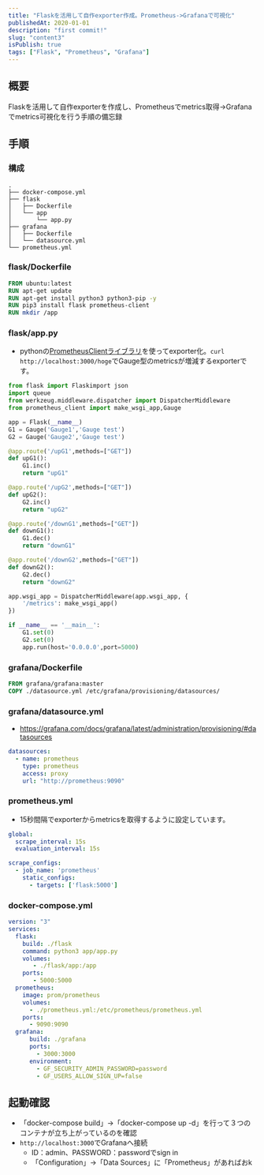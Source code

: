 ```yaml
---
title: "Flaskを活用して自作exporter作成。Prometheus->Grafanaで可視化"
publishedAt: 2020-01-01
description: "first commit!"
slug: "content3"
isPublish: true
tags: ["Flask", "Prometheus", "Grafana"]
---
```



## 概要
Flaskを活用して自作exporterを作成し、Prometheusでmetrics取得->Grafanaでmetrics可視化を行う手順の備忘録

## 手順
### 構成
```
.
├── docker-compose.yml
├── flask
│   ├── Dockerfile
│   └── app
│       └── app.py
├── grafana
│   ├── Dockerfile
│   └── datasource.yml
└── prometheus.yml
```

### flask/Dockerfile
```Dockerfile
FROM ubuntu:latest
RUN apt-get update
RUN apt-get install python3 python3-pip -y
RUN pip3 install flask prometheus-client
RUN mkdir /app
```
### flask/app.py
- pythonの[PrometheusClientライブラリ](https://github.com/prometheus/client_python)を使ってexporter化。`curl http://localhost:3000/hoge`でGauge型のmetricsが増減するexporterです。
```python
from flask import Flaskimport json
import queue
from werkzeug.middleware.dispatcher import DispatcherMiddleware
from prometheus_client import make_wsgi_app,Gauge

app = Flask(__name__)
G1 = Gauge('Gauge1','Gauge test')
G2 = Gauge('Gauge2','Gauge test')

@app.route('/upG1',methods=["GET"])
def upG1():
    G1.inc()
    return "upG1"

@app.route('/upG2',methods=["GET"])
def upG2():
    G2.inc()
    return "upG2"

@app.route('/downG1',methods=["GET"])
def downG1():
    G1.dec()
    return "downG1"

@app.route('/downG2',methods=["GET"])
def downG2():
    G2.dec()
    return "downG2"

app.wsgi_app = DispatcherMiddleware(app.wsgi_app, {
    '/metrics': make_wsgi_app()
})

if __name__ == '__main__':
    G1.set(0)
    G2.set(0)
    app.run(host='0.0.0.0',port=5000)
```
### grafana/Dockerfile
```Dockerfile
FROM grafana/grafana:master
COPY ./datasource.yml /etc/grafana/provisioning/datasources/
```
### grafana/datasource.yml
- https://grafana.com/docs/grafana/latest/administration/provisioning/#datasources
```yaml
datasources:
  - name: prometheus
    type: prometheus
    access: proxy
    url: "http://prometheus:9090"
```
### prometheus.yml
- 15秒間隔でexporterからmetricsを取得するように設定しています。
```yaml
global:
  scrape_interval: 15s
  evaluation_interval: 15s

scrape_configs:
  - job_name: 'prometheus'
    static_configs:
      - targets: ['flask:5000']
```
### docker-compose.yml
```yaml
version: "3"
services:
  flask:
    build: ./flask
    command: python3 app/app.py
    volumes:
       - ./flask/app:/app
    ports:
       - 5000:5000
  prometheus:
    image: prom/prometheus
    volumes:
      - ./prometheus.yml:/etc/prometheus/prometheus.yml
    ports:
      - 9090:9090
  grafana:
      build: ./grafana
      ports:
        - 3000:3000
      environment:
        - GF_SECURITY_ADMIN_PASSWORD=password
        - GF_USERS_ALLOW_SIGN_UP=false
```

## 起動確認
- 「docker-compose build」→「docker-compose up -d」を行って３つのコンテナが立ち上がっているのを確認
- `http://localhost:3000`でGrafanaへ接続
  - ID：admin、PASSWORD：passwordでsign in
  - 「Configuration」→「Data Sources」に「Prometheus」があればおk
